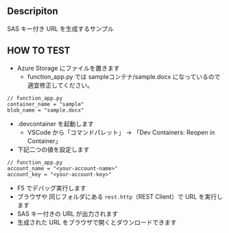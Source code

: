 ## Descripiton
SAS キー付き URL を生成するサンプル

## HOW TO TEST
- Azure Storage にファイルを置きます
  - function_app.py では sampleコンテナ/sample.docx になっているので適宜修正してください。  
```
// function_app.py
container_name = "sample"
blob_name = "sample.docx"
```
- .devcontainer を起動します
  - VSCode から「コマンドパレット」 → 「Dev Containers: Reopen in Container」
- 下記二つの値を設定します
```
// function_app.py
account_name = "<your-account-name>"
account_key = "<your-account-key>"
```
- F5 でデバッグ実行します
- ブラウザや 同じフォルダにある `rest.http`（REST Client）で URL を実行します
- SAS キー付きの URL が出力されます
- 生成された URL をブラウザで開くとダウンロードできます

